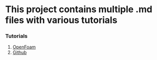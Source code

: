 # This project contains multiple .md files with various tutorials

### Tutorials

1. [OpenFoam](openfoam/openfoam.md)
2. [Github](../github/github.md)
